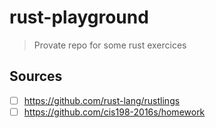 # rust-playground

> Provate repo for some rust exercices

## Sources

- [ ] <https://github.com/rust-lang/rustlings>
- [ ] <https://github.com/cis198-2016s/homework>
